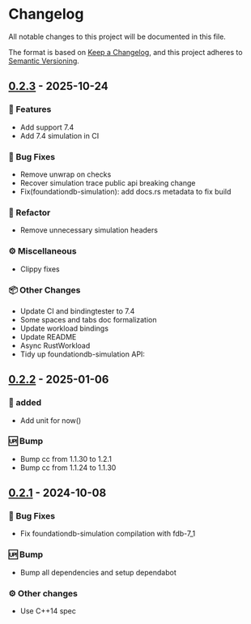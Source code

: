 # Changelog

All notable changes to this project will be documented in this file.

The format is based on [Keep a Changelog](https://keepachangelog.com/en/1.0.0/),
and this project adheres to [Semantic Versioning](https://semver.org/spec/v2.0.0.html).

## [0.2.3] - 2025-10-24

### <!-- 1 -->🚀 Features

- Add support 7.4
- Add 7.4 simulation in CI

### <!-- 2 -->🐛 Bug Fixes

- Remove unwrap on checks
- Recover simulation trace public api breaking change
- Fix(foundationdb-simulation): add docs.rs metadata to fix build

### <!-- 4 -->🚜 Refactor

- Remove unnecessary simulation headers

### <!-- 8 -->⚙️ Miscellaneous

- Clippy fixes

### <!-- 9 -->📦 Other Changes

- Update CI and bindingtester to 7.4
- Some spaces and tabs doc formalization
- Update workload bindings
- Update README
- Async RustWorkload
- Tidy up foundationdb-simulation API:

[0.2.3]: https://github.com/foundationdb-rs}/foundationdb-rs/compare/0.2.2..0.2.3


## [0.2.2] - 2025-01-06

### <!-- 0 -->🚀 added

- Add unit for now()

### <!-- 3 -->🆙 Bump

- Bump cc from 1.1.30 to 1.2.1
- Bump cc from 1.1.24 to 1.1.30

[0.2.2]: https://github.com/foundationdb-rs}/foundationdb-rs/compare/0.2.1..0.2.2

## [0.2.1] - 2024-10-08

### <!-- 1 -->🐛 Bug Fixes

- Fix foundationdb-simulation compilation with fdb-7_1

### <!-- 3 -->🆙 Bump

- Bump all dependencies and setup dependabot

### <!-- 4 -->⚙️ Other changes

- Use C++14 spec

[0.2.1]: https://github.com/foundationdb-rs}/foundationdb-rs/compare/0.2.0..0.2.1

